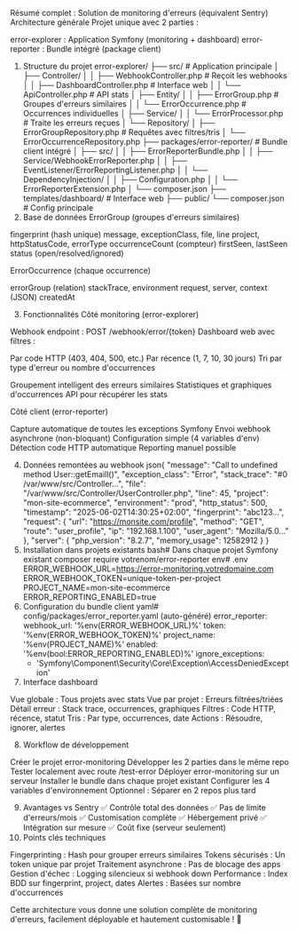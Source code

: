 Résumé complet : Solution de monitoring d'erreurs (équivalent Sentry)
Architecture générale
Projet unique avec 2 parties :

error-explorer : Application Symfony (monitoring + dashboard)
error-reporter : Bundle intégré (package client)

1. Structure du projet
   error-explorer/
   ├── src/                                    # Application principale
   │   ├── Controller/
   │   │   ├── WebhookController.php          # Reçoit les webhooks
   │   │   ├── DashboardController.php        # Interface web
   │   │   └── ApiController.php              # API stats
   │   ├── Entity/
   │   │   ├── ErrorGroup.php                 # Groupes d'erreurs similaires
   │   │   └── ErrorOccurrence.php            # Occurrences individuelles
   │   ├── Service/
   │   │   └── ErrorProcessor.php             # Traite les erreurs reçues
   │   └── Repository/
   │       ├── ErrorGroupRepository.php       # Requêtes avec filtres/tris
   │       └── ErrorOccurrenceRepository.php
   ├── packages/error-reporter/                # Bundle client intégré
   │   ├── src/
   │   │   ├── ErrorReporterBundle.php
   │   │   ├── Service/WebhookErrorReporter.php
   │   │   ├── EventListener/ErrorReportingListener.php
   │   │   └── DependencyInjection/
   │   │       ├── Configuration.php
   │   │       └── ErrorReporterExtension.php
   │   └── composer.json
   ├── templates/dashboard/                    # Interface web
   ├── public/
   └── composer.json                          # Config principale
2. Base de données
   ErrorGroup (groupes d'erreurs similaires)

fingerprint (hash unique)
message, exceptionClass, file, line
project, httpStatusCode, errorType
occurrenceCount (compteur)
firstSeen, lastSeen
status (open/resolved/ignored)

ErrorOccurrence (chaque occurrence)

errorGroup (relation)
stackTrace, environment
request, server, context (JSON)
createdAt

3. Fonctionnalités
   Côté monitoring (error-explorer)

Webhook endpoint : POST /webhook/error/{token}
Dashboard web avec filtres :

Par code HTTP (403, 404, 500, etc.)
Par récence (1, 7, 10, 30 jours)
Tri par type d'erreur ou nombre d'occurrences


Groupement intelligent des erreurs similaires
Statistiques et graphiques d'occurrences
API pour récupérer les stats

Côté client (error-reporter)

Capture automatique de toutes les exceptions Symfony
Envoi webhook asynchrone (non-bloquant)
Configuration simple (4 variables d'env)
Détection code HTTP automatique
Reporting manuel possible

4. Données remontées au webhook
   json{
   "message": "Call to undefined method User::getEmaill()",
   "exception_class": "Error",
   "stack_trace": "#0 /var/www/src/Controller...",
   "file": "/var/www/src/Controller/UserController.php",
   "line": 45,
   "project": "mon-site-ecommerce",
   "environment": "prod",
   "http_status": 500,
   "timestamp": "2025-06-02T14:30:25+02:00",
   "fingerprint": "abc123...",
   "request": {
   "url": "https://monsite.com/profile",
   "method": "GET",
   "route": "user_profile",
   "ip": "192.168.1.100",
   "user_agent": "Mozilla/5.0..."
   },
   "server": {
   "php_version": "8.2.7",
   "memory_usage": 12582912
   }
   }
5. Installation dans projets existants
   bash# Dans chaque projet Symfony existant
   composer require votrenom/error-reporter
   env# .env
   ERROR_WEBHOOK_URL=https://error-monitoring.votredomaine.com
   ERROR_WEBHOOK_TOKEN=unique-token-per-project
   PROJECT_NAME=mon-site-ecommerce
   ERROR_REPORTING_ENABLED=true
6. Configuration du bundle client
   yaml# config/packages/error_reporter.yaml (auto-généré)
   error_reporter:
   webhook_url: '%env(ERROR_WEBHOOK_URL)%'
   token: '%env(ERROR_WEBHOOK_TOKEN)%'
   project_name: '%env(PROJECT_NAME)%'
   enabled: '%env(bool:ERROR_REPORTING_ENABLED)%'
   ignore_exceptions:
   - 'Symfony\Component\Security\Core\Exception\AccessDeniedException'
7. Interface dashboard

Vue globale : Tous projets avec stats
Vue par projet : Erreurs filtrées/triées
Détail erreur : Stack trace, occurrences, graphiques
Filtres : Code HTTP, récence, statut
Tris : Par type, occurrences, date
Actions : Résoudre, ignorer, alertes

8. Workflow de développement

Créer le projet error-monitoring
Développer les 2 parties dans le même repo
Tester localement avec route /test-error
Déployer error-monitoring sur un serveur
Installer le bundle dans chaque projet existant
Configurer les 4 variables d'environnement
Optionnel : Séparer en 2 repos plus tard

9. Avantages vs Sentry
   ✅ Contrôle total des données
   ✅ Pas de limite d'erreurs/mois
   ✅ Customisation complète
   ✅ Hébergement privé
   ✅ Intégration sur mesure
   ✅ Coût fixe (serveur seulement)
10. Points clés techniques

Fingerprinting : Hash pour grouper erreurs similaires
Tokens sécurisés : Un token unique par projet
Traitement asynchrone : Pas de blocage des apps
Gestion d'échec : Logging silencieux si webhook down
Performance : Index BDD sur fingerprint, project, dates
Alertes : Basées sur nombre d'occurrences

Cette architecture vous donne une solution complète de monitoring d'erreurs, facilement déployable et hautement customisable ! 🎯
